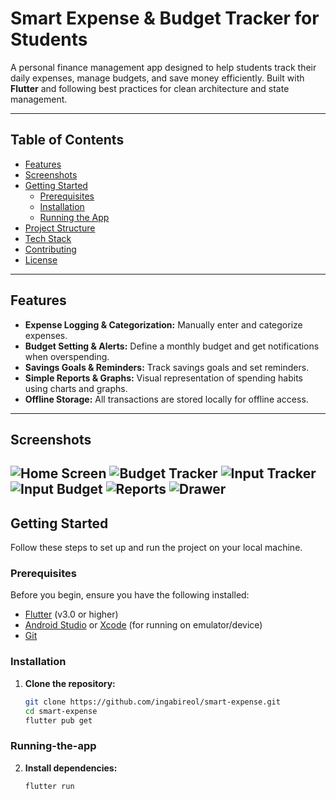 # Smart Expense & Budget Tracker for Students

A personal finance management app designed to help students track their daily expenses, manage budgets, and save money efficiently. Built with **Flutter** and following best practices for clean architecture and state management.

---

## Table of Contents
- [Features](#features)
- [Screenshots](#screenshots)
- [Getting Started](#getting-started)
    - [Prerequisites](#prerequisites)
    - [Installation](#installation)
    - [Running the App](#running-the-app)
- [Project Structure](#project-structure)
- [Tech Stack](#tech-stack)
- [Contributing](#contributing)
- [License](#license)

---

## Features

- **Expense Logging & Categorization:** Manually enter and categorize expenses.
- **Budget Setting & Alerts:** Define a monthly budget and get notifications when overspending.
- **Savings Goals & Reminders:** Track savings goals and set reminders.
- **Simple Reports & Graphs:** Visual representation of spending habits using charts and graphs.
- **Offline Storage:** All transactions are stored locally for offline access.

---

## Screenshots

<!-- Add screenshots of your app here -->
![Home Screen](/screenshots/home.jpg)
![Budget Tracker](/screenshots/budget.jpg)
![Input Tracker](/screenshots/input-expense.jpg)
![Input Budget](/screenshots/input-budget.jpg)
![Reports](/screenshots/reports.jpg)
![Drawer](/screenshots/drawer.jpg)
---

## Getting Started

Follow these steps to set up and run the project on your local machine.

### Prerequisites

Before you begin, ensure you have the following installed:
- [Flutter](https://flutter.dev/) (v3.0 or higher)
- [Android Studio](https://developer.android.com/studio) or [Xcode](https://developer.apple.com/xcode/) (for running on emulator/device)
- [Git](https://git-scm.com/)

### Installation

1. **Clone the repository:**
   ```bash
   git clone https://github.com/ingabireol/smart-expense.git
   cd smart-expense
   flutter pub get

### Running-the-app

2. **Install dependencies:**
   ```bash
   flutter run
   
   

